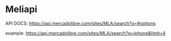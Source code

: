 # Meliapi

API DOCS: https://api.mercadolibre.com/sites/MLA/search?q=#options

example: https://api.mercadolibre.com/sites/MLA/search?q=iphone&limit=4

